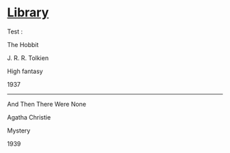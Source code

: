 # <a href="https://valeriol94.github.io/library/">Library</a>

Test :


The Hobbit

J. R. R. Tolkien  

High fantasy

1937

________

And Then There Were None

Agatha Christie

Mystery

1939
